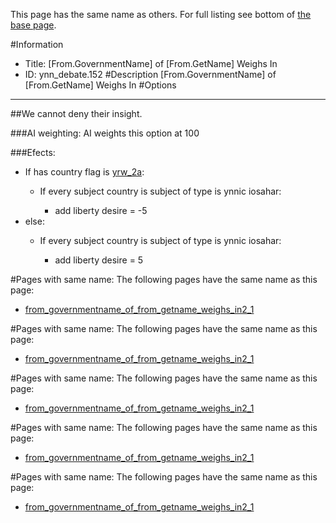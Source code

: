 This page has the same name as others. For full listing see bottom of [the base page](from_governmentname_of_from_getname_weighs.md).

#Information
 - Title: [From.GovernmentName] of [From.GetName] Weighs In
 - ID: ynn_debate.152
#Description
[From.GovernmentName] of [From.GetName] Weighs In
#Options

___
##We cannot deny their insight.

###AI weighting:
AI weights this option at 100


###Efects:<ul><li>If has country flag is [yrw_2a](../flags/yrw_2a.md):</li><ul><li>If every subject country is subject of type is ynnic iosahar:</li><ul><li>add liberty desire = -5</li></ul></ul><li>else:</li><ul><li>If every subject country is subject of type is ynnic iosahar:</li><ul><li>add liberty desire = 5</li></ul></ul></ul>


#Pages with same name:
The following pages have the same name as this page:
 - [from_governmentname_of_from_getname_weighs_in2_1](from_governmentname_of_from_getname_weighs_in2_1.md)


#Pages with same name:
The following pages have the same name as this page:
 - [from_governmentname_of_from_getname_weighs_in2_1](from_governmentname_of_from_getname_weighs_in2_1.md)


#Pages with same name:
The following pages have the same name as this page:
 - [from_governmentname_of_from_getname_weighs_in2_1](from_governmentname_of_from_getname_weighs_in2_1.md)


#Pages with same name:
The following pages have the same name as this page:
 - [from_governmentname_of_from_getname_weighs_in2_1](from_governmentname_of_from_getname_weighs_in2_1.md)


#Pages with same name:
The following pages have the same name as this page:
 - [from_governmentname_of_from_getname_weighs_in2_1](from_governmentname_of_from_getname_weighs_in2_1.md)
